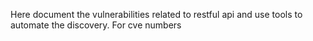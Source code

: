 Here document the vulnerabilities related to restful api and use tools to automate the discovery.
For cve numbers
